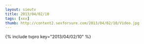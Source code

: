 ```yaml
--- 
layout: sieutv
title: 2013/04/02/10
tags: [xxx]
thumb: http://content2.sexforsure.com/2013/04/02/10/Video.jpg
---
```

{% include tvpro key="2013/04/02/10" %} 
